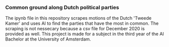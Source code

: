 ### Common ground along Dutch political parties
The ipynb file in this repository scrapes motions of the Dutch 'Tweede Kamer' and uses AI to find the parties that have the most in common. The scraping is not nessecary because a csv file for December 2020 is provided as well. This project is made for a subject in the third year of the AI Bachelor at the University of Amsterdam.
